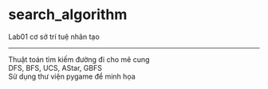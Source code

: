 # search_algorithm
Lab01 cơ sở trí tuệ nhân tạo 
***
  Thuật toán tìm kiếm đường đi cho mê cung <br>
  DFS, BFS, UCS, AStar, GBFS <br>
  Sử dụng thư viện pygame để minh họa <br>
